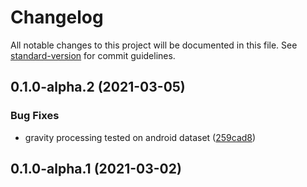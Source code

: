 # Changelog

All notable changes to this project will be documented in this file. See [standard-version](https://github.com/conventional-changelog/standard-version) for commit guidelines.

## 0.1.0-alpha.2 (2021-03-05)


### Bug Fixes

* gravity processing tested on android dataset ([259cad8](https://github.com/OpenHPS/openhps-imu/commit/259cad8e5a7e9aab276e07d6461c0996aa652046))

## 0.1.0-alpha.1 (2021-03-02)
